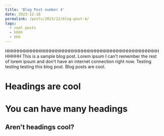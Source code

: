 ```yaml
---
title: 'Blog Post number 4'
date: 2023-12-18
permalink: /posts/2023/12/blog-post-4/
tags:
  - cool posts
  - hhhh
  - hhh
---
```

HHHHHHHHHHHHHHHHHHHHHHHHHHHHHHHHHHHHHHHHHHHHHHHHHHHHH
This is a sample blog post. Lorem ipsum I can't remember the rest of lorem ipsum and don't have an internet connection right now. Testing testing testing this blog post. Blog posts are cool.

Headings are cool
======

You can have many headings
======

Aren't headings cool?
------

